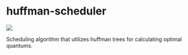 # huffman-scheduler

<a href="https://drive.google.com/open?id=1BWvdvE3GknQTQVprfYUIOfb8kE78Wo_f">
<img src=https://img.shields.io/badge/research-view%20white--paper-blue/> </a>

Scheduling algorithm that utilizes huffman trees for calculating optimal quantums.
